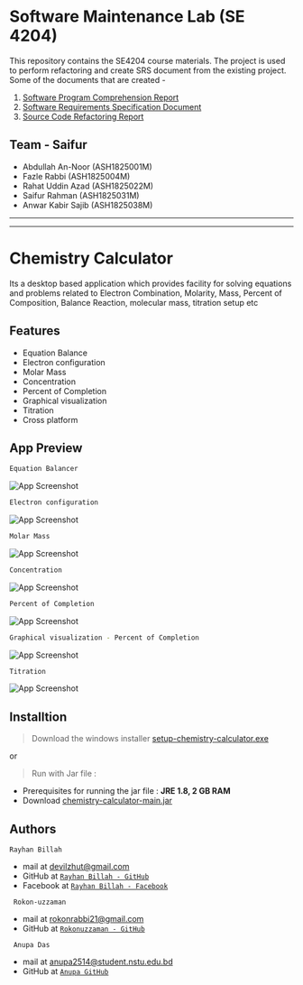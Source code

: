 # Software Maintenance Lab (SE 4204)

This repository contains the SE4204 course materials. The project is used to perform refactoring and create SRS document from the existing project.
Some of the documents that are created -
1. [Software Program Comprehension Report](https://github.com/minionsrahat/SoftwareMaintenanceLab_Refactoring/blob/master/Documents/Program%20Comprehension%20Report.pdf)
2. [Software Requirements Specification Document](https://github.com/minionsrahat/SoftwareMaintenanceLab_Refactoring/blob/master/Documents/Software%20Requirements%20Specification%20Document.pdf)
3. [Source Code Refactoring Report](https://github.com/minionsrahat/SoftwareMaintenanceLab_Refactoring/blob/master/Documents/Source%20Code%20Refactoring%20Report.pdf)


## Team - Saifur
* Abdullah An-Noor (ASH1825001M)
* Fazle Rabbi (ASH1825004M)
* Rahat Uddin Azad (ASH1825022M)
* Saifur Rahman (ASH1825031M)
* Anwar Kabir Sajib (ASH1825038M)


<hr>
<hr>










# Chemistry Calculator
Its a desktop based application which  provides facility for solving  equations and problems related to Electron Combination, Molarity, Mass, Percent of Composition, Balance Reaction, molecular mass, titration setup etc

## Features

- Equation Balance
- Electron configuration
- Molar Mass
- Concentration
- Percent of Completion
- Graphical visualization
- Titration
- Cross platform

  
## App Preview

```bash
Equation Balancer
```
![App Screenshot](https://raw.githubusercontent.com/IIT-NSTU/chemistry-calculator/main/App%20Screenshots/Equation%20Balancer.PNG)

```bash
Electron configuration
```
![App Screenshot](https://github.com/IIT-NSTU/chemistry-calculator/raw/main/App%20Screenshots/atomic%20profile.PNG)

```bash
Molar Mass
```
![App Screenshot](https://raw.githubusercontent.com/IIT-NSTU/chemistry-calculator/main/App%20Screenshots/Molar%20mass.PNG)

```bash
Concentration
```
![App Screenshot](https://github.com/IIT-NSTU/chemistry-calculator/raw/main/App%20Screenshots/Concentration.PNG)

```bash
Percent of Completion
```
![App Screenshot](https://github.com/IIT-NSTU/chemistry-calculator/raw/main/App%20Screenshots/Percent%20of%20Completion.PNG)

```bash
Graphical visualization - Percent of Completion
```
![App Screenshot](https://github.com/IIT-NSTU/chemistry-calculator/raw/main/App%20Screenshots/chart.PNG)

```bash
Titration
```
![App Screenshot](https://github.com/IIT-NSTU/chemistry-calculator/raw/main/App%20Screenshots/Titration.PNG)

    
## Installtion
> Download the windows installer [setup-chemistry-calculator.exe](https://drive.google.com/file/d/10yogmGp5bonNTmXTxlAJvXdYlzTyo6MS/view?usp=sharing)

or

> Run with Jar file : 
- Prerequisites for  running the jar file : **JRE 1.8, 2 GB RAM**
- Download [chemistry-calculator-main.jar](https://github.com/IIT-NSTU/chemistry-calculator/raw/main/out/artifacts/chemistry_calculator_main_jar/chemistry-calculator-main.jar)
## Authors

 ```
 Rayhan Billah
 ```
- mail at devilzhut@gmail.com
- GitHub at <a href="https://github.com/rayhanrock" target="Blank">`Rayhan Billah - GitHub`</a>
- Facebook at <a href="https://www.facebook.com/Rayhanroock" target="Blank">`Rayhan Billah - Facebook`</a>

```
 Rokon-uzzaman
 ```
- mail at rokonrabbi21@gmail.com 
- GitHub at <a href="https://github.com/Rokon-uzzaman" target="Blank">`Rokonuzzaman - GitHub`</a>

```
 Anupa Das
 ```
- mail at anupa2514@student.nstu.edu.bd
- GitHub at <a href="https://github.com/Anupa44" target="Blank">`Anupa GitHub`</a>
  
